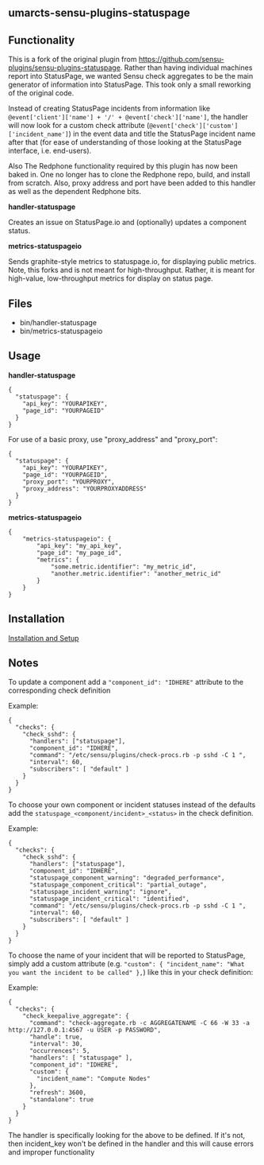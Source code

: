 ## umarcts-sensu-plugins-statuspage

## Functionality

This is a fork of the original plugin from https://github.com/sensu-plugins/sensu-plugins-statuspage. Rather than having individual machines report into StatusPage, we wanted Sensu check aggregates to be the main generator of information into StatusPage. This took only a small reworking of the original code. 

Instead of creating StatusPage incidents from information like `@event['client']['name'] + '/' + @event['check']['name']`, the handler will now look for a custom check attribute (`@event['check']['custom']['incident_name']`) in the event data and title the StatusPage incident name after that (for ease of understanding of those looking at the StatusPage interface, i.e. end-users).

Also The Redphone functionality required by this plugin has now been baked in. One no longer has to clone the Redphone repo, build, and install from scratch. Also, proxy address and port have been added to this handler as well as the dependent Redphone bits.

**handler-statuspage**

Creates an issue on StatusPage.io and (optionally) updates a component status.

**metrics-statuspageio**

Sends graphite-style metrics to statuspage.io, for displaying public metrics.  Note, this forks and is not meant for high-throughput.  Rather, it is meant for high-value, low-throughput metrics for display on status page.

## Files
 * bin/handler-statuspage
 * bin/metrics-statuspageio

## Usage

**handler-statuspage**
```
{
  "statuspage": {
    "api_key": "YOURAPIKEY",
    "page_id": "YOURPAGEID"
  }
}
```

For use of a basic proxy, use "proxy_address" and "proxy_port":
```
{
  "statuspage": {
    "api_key": "YOURAPIKEY",
    "page_id": "YOURPAGEID",
    "proxy_port": "YOURPROXY",
    "proxy_address": "YOURPROXYADDRESS"
  }
}
```

**metrics-statuspageio**
```
{
    "metrics-statuspageio": {
        "api_key": "my_api_key",
        "page_id": "my_page_id",
        "metrics": {
            "some.metric.identifier": "my_metric_id",
            "another.metric.identifier": "another_metric_id"
        }
    }
}
```
## Installation

[Installation and Setup](http://sensu-plugins.io/docs/installation_instructions.html)

## Notes

To update a component add a `"component_id": "IDHERE"` attribute to the corresponding check definition

Example:
```
{
  "checks": {
    "check_sshd": {
      "handlers": ["statuspage"],
      "component_id": "IDHERE",
      "command": "/etc/sensu/plugins/check-procs.rb -p sshd -C 1 ",
      "interval": 60,
      "subscribers": [ "default" ]
    }
  }
}
```

To choose your own component or incident statuses instead of the defaults add the `statuspage_<component/incident>_<status>` in the check definition.

Example:
```
{
  "checks": {
    "check_sshd": {
      "handlers": ["statuspage"],
      "component_id": "IDHERE",
      "statuspage_component_warning": "degraded_performance",
      "statuspage_component_critical": "partial_outage",
      "statuspage_incident_warning": "ignore",
      "statuspage_incident_critical": "identified",
      "command": "/etc/sensu/plugins/check-procs.rb -p sshd -C 1 ",
      "interval": 60,
      "subscribers": [ "default" ]
    }
  }
}
```

To choose the name of your incident that will be reported to StatusPage, simply add a custom attribute (e.g. `"custom": { "incident_name": "What you want the incident to be called" },`) like this in your check definition:

Example:
```
{
  "checks": {
    "check_keepalive_aggregate": {
      "command": "check-aggregate.rb -c AGGREGATENAME -C 66 -W 33 -a http://127.0.0.1:4567 -u USER -p PASSWORD",
      "handle": true,
      "interval": 30,
      "occurrences": 5,
      "handlers": [ "statuspage" ],
      "component_id": "IDHERE",
      "custom": {
        "incident_name": "Compute Nodes"
      },
      "refresh": 3600,
      "standalone": true
    }
  }
}   
```

The handler is specifically looking for the above to be defined. If it's not, then incident_key won't be defined in the handler and this will cause errors and improper functionality
